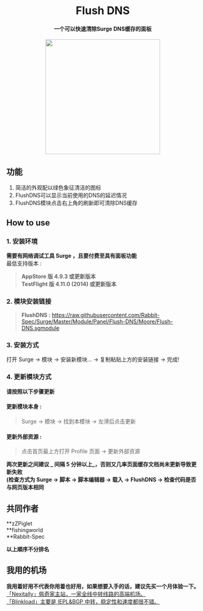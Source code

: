<h1 align="center">Flush DNS</h1>

<h4 align="center">一个可以快速清除Surge DNS缓存的面板 </h4>

<p align="center">
<img src="https://raw.githubusercontent.com/Rabbit-Spec/Surge/Master/Module/Panel/Flush-DNS/img/FlushDNS.PNG" width="300"></img>
</p>

## 功能
1. 简洁的外观配以绿色象征清洁的图标
2. FlushDNS可以显示当前使用的DNS的延迟情况
3. FlushDNS模块点击右上角的刷新即可清除DNS缓存

## How to use
### 1. 安装环境
**需要有网络调试工具 Surge ，且要付费至具有面板功能**<br>
最低支持版本 :<br>
>**AppStore 版 4.9.3 或更新版本**<br>
>**TestFlight 版 4.11.0 (2014) 或更新版本**

### 2. 模块安装链接
> **FlushDNS :** https://raw.githubusercontent.com/Rabbit-Spec/Surge/Master/Module/Panel/Flush-DNS/Moore/Flush-DNS.sgmodule<br>

### 3. 安装方式
打开 Surge -> 模块 -> 安装新模块... -> 复制粘贴上方的安装链接 -> 完成!

### 4. 更新模块方式
**请按照以下步骤更新**<br>
#### 更新模块本身 : 
>Surge -> 模块 -> 找到本模块 -> 左滑后点击更新<br>
#### 更新外部资源 : 
>点击首页最上方打开 Profile 页面 -> 更新外部资源 <br>

**两次更新之间建议 _ 间隔 5 分钟以上_，否则又几率页面缓存文档尚未更新导致更新失败<br>
(检查方式为 Surge -> 脚本 -> 脚本编辑器 -> 载入 -> FlushDNS -> 检查代码是否与网页版本相同**

## 共同作者
**zZPiglet<br>
**fishingworld<br>
**Rabbit-Spec<br>

__以上順序不分排名__

## 我用的机场
**我用着好用不代表你用着也好用，如果想要入手的话，建议先买一个月体验一下。**<br>
[「Nexitally」佩奇家主站，一家全线中转线路的高端机场。](https://naixii.com/signupbyemail.aspx?MemberCode=0b532ff85dda43e595fb1ae17843ae6d20211110231626) <br>
[「Blinkload」主要是 IEPL&BGP 中转，稳定性和速度都很不错。](https://blinkload.to/aff/CLnL) <br>

